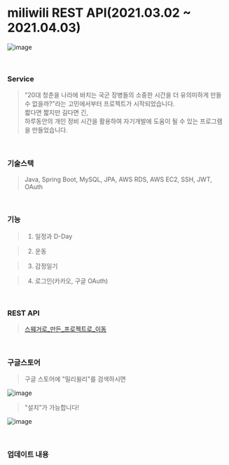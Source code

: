 # miliwili REST API(2021.03.02 ~ 2021.04.03)

![image](https://user-images.githubusercontent.com/7114874/119609679-f439c100-be32-11eb-93f3-42bb12bbf8bf.png)

<br>

### Service
> "20대 청춘을 나라에 바치는 국군 장병들의 소중한 시간을 더 유의미하게 만들 수 없을까?"라는 고민에서부터 프로젝트가 시작되었습니다.<br>
> 짧다면 짧지만 길다면 긴, <br>
> 하루동안의 개인 정비 시간을 활용하여 자기개발에 도움이 될 수 있는 프로그램을 만들었습니다.

<br>

### 기술스택
> Java, Spring Boot, MySQL, JPA, AWS RDS, AWS EC2, SSH, JWT, OAuth

<br>

### 기능
> 1. 일정과 D-Day

> 2. 운동

> 3. 감정일기

> 4. 로그인(카카오, 구글 OAuth)

<br>

### REST API
> [스웨거로_만든_프로젝트로_이동](https://shine94.kr/swagger-ui.html)

<br>

### 구글스토어 
> 구글 스토어에 "밀리윌리"를 검색하시면

![image](https://user-images.githubusercontent.com/7114874/119633221-7aaecc80-be4c-11eb-8475-d2529e26692c.png)


> "설치"가 가능합니다!

![image](https://user-images.githubusercontent.com/7114874/119633318-95814100-be4c-11eb-8ccb-82df768c098c.png)


<br>

### 업데이트 내용 

